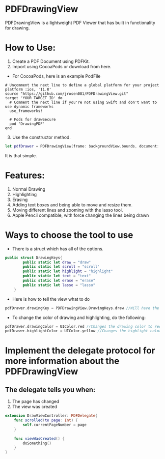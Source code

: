 # PDFDrawingView
PDFDrawingView is a lightweight PDF Viewer that has built in functionality for drawing.

# How to Use:

1. Create a PDF Document using PDFKit.
2. Import using CocoaPods or download from here.
* For CocoaPods, here is an example PodFile
```pod
# Uncomment the next line to define a global platform for your project
platform :ios, '11.0'
source "https://github.com/jrosen081/PDFDrawingView.git"
target 'YOUR_TARGET_ID' do
  # Comment the next line if you're not using Swift and don't want to use dynamic frameworks
  use_frameworks!

  # Pods for drawSecure
  pod 'DrawingPDF'
end
```
3. Use the constructor method.
```swift
let pdfDrawer = PDFDrawingView(frame: backgroundView.bounds, document: documentPDF, delegate: self) //Creates an instance of the view
```
It is that simple.

# Features:
1. Normal Drawing
2. Highlighting
3. Erasing
4. Adding text boxes and being able to move and resize them.
5. Moving different lines and zooming with the lasso tool.
4. Apple Pencil compatible, with force changing the lines being drawn

# Ways to choose the tool to use
- There is a struct which has all of the options.
```swift 
public struct DrawingKeys{
        public static let draw = "draw"
        public static let scroll = "scroll"
        public static let highlight = "highlight"
        public static let text = "text"
        public static let erase = "erase"
        public static let lasso = "lasso"
    }
```    
- Here is how to tell the view what to do
```swift
pdfDrawer.drawingKey = PDFDrawingView.DrawingKeys.draw //Will have the view draw
```
- To change the color of drawing and highlighting, do the following:
```swift
pdfDrawer.drawingColor = UIColor.red //Changes the drawing color to red
pdfDrawer.highlightColor = UIColor.yellow //Changes the highlight color to yellow
```
# Implement the delegate protocol for more information about the PDFDrawingView
## The delegate tells you when:
1. The page has changed
2. The view was created
```swift
extension DrawViewController: PDFDelegate{
    func scrolled(to page: Int) {
        self.currentPageNumber = page
    }
    
    func viewWasCreated() {
        doSomething()
    }
}
```
